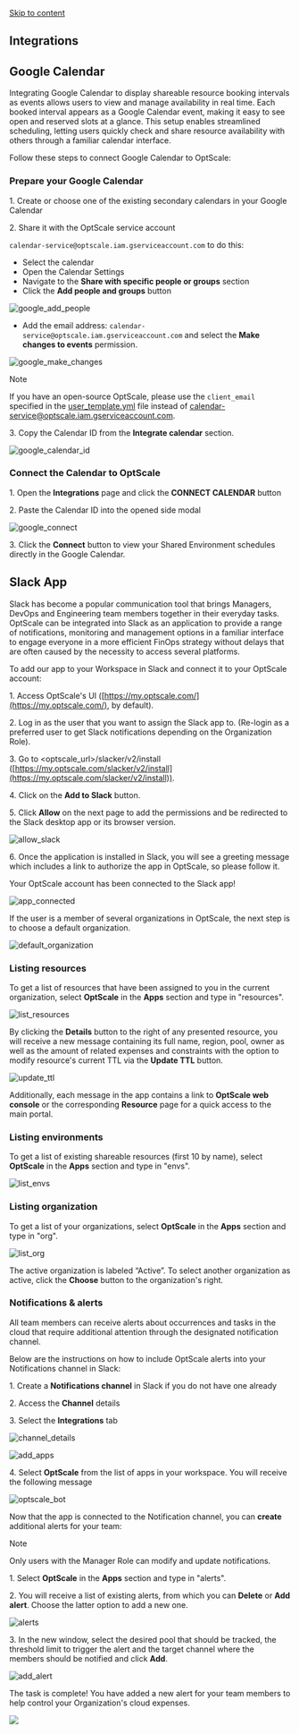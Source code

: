 [Skip to content](https://hystax.com/documentation/optscale/#integrations)

## Integrations

## Google Calendar

Integrating Google Calendar to display shareable resource booking intervals as events allows users to view and manage availability in real time. Each booked interval appears as a Google Calendar event, making it easy to see open and reserved slots at a glance. This setup enables streamlined scheduling, letting users quickly check and share resource availability with others through a familiar calendar interface.

Follow these steps to connect Google Calendar to OptScale:

### Prepare your Google Calendar

1\. Create or choose one of the existing secondary calendars in your Google Calendar

2\. Share it with the OptScale service account

`calendar-service@optscale.iam.gserviceaccount.com` to do this:

- Select the calendar
- Open the Calendar Settings
- Navigate to the **Share with specific people or groups** section
- Click the **Add people and groups** button

![google_add_people](https://hystax.com/documentation/optscale/_static/screens/integrations/google_add_people.png)

- Add the email address: `calendar-service@optscale.iam.gserviceaccount.com` and select the **Make changes to events** permission.

![google_make_changes](https://hystax.com/documentation/optscale/_static/screens/integrations/google_make_changes.png)

Note

If you have an open-source OptScale, please use the `client_email` specified in the [user\_template.yml](https://github.com/hystax/optscale/blob/integration/optscale-deploy/overlay/user_template.yml) file instead of calendar-service@optscale.iam.gserviceaccount.com.

3\. Copy the Calendar ID from the **Integrate calendar** section.

![google_calendar_id](https://hystax.com/documentation/optscale/_static/screens/integrations/google_calendar_id.png)

### Connect the Calendar to OptScale

1\. Open the **Integrations** page and click the **CONNECT CALENDAR** button

2\. Paste the Calendar ID into the opened side modal

![google_connect](https://hystax.com/documentation/optscale/_static/screens/integrations/google_connect.png)

3\. Click the **Connect** button to view your Shared Environment schedules directly in the Google Calendar.

## Slack App

Slack has become a popular communication tool that brings Managers, DevOps and Engineering team members together in their everyday tasks. OptScale can be integrated into Slack as an application to provide a range of notifications, monitoring and management options in a familiar interface to engage everyone in a more efficient FinOps strategy without delays that are often caused by the necessity to access several platforms.

To add our app to your Workspace in Slack and connect it to your OptScale account:

1\. Access OptScale's UI ([https://my.optscale.com/](https://my.optscale.com/), by default).

2\. Log in as the user that you want to assign the Slack app to. (Re-login as a preferred user to get Slack notifications depending on the Organization Role).

3\. Go to <optscale\_url>/slacker/v2/install ([https://my.optscale.com/slacker/v2/install](https://my.optscale.com/slacker/v2/install)).

4\. Click on the **Add to Slack** button.

5\. Click **Allow** on the next page to add the permissions and be redirected to the Slack desktop app or its browser version.

![allow_slack](https://hystax.com/documentation/optscale/_static/screens/integrations/allow_slack.png)

6\. Once the application is installed in Slack, you will see a greeting message which includes a link to authorize the app in OptScale, so please follow it.

Your OptScale account has been connected to the Slack app!

![app_connected](https://hystax.com/documentation/optscale/_static/screens/integrations/app_connected.png)

If the user is a member of several organizations in OptScale, the next step is to choose a default organization.

![default_organization](https://hystax.com/documentation/optscale/_static/screens/integrations/default_organization.png)

### Listing resources

To get a list of resources that have been assigned to you in the current organization, select **OptScale** in the **Apps** section and type in "resources".

![list_resources](https://hystax.com/documentation/optscale/_static/screens/integrations/list_resources.png)

By clicking the **Details** button to the right of any presented resource, you will receive a new message containing its full name, region, pool, owner as well as the amount of related expenses and constraints with the option to modify resource's current TTL via the **Update TTL** button.

![update_ttl](https://hystax.com/documentation/optscale/_static/screens/integrations/update_ttl.png)

Additionally, each message in the app contains a link to **OptScale web console** or the corresponding **Resource** page for a quick access to the main portal.

### Listing environments

To get a list of existing shareable resources (first 10 by name), select **OptScale** in the **Apps** section and type in "envs".

![list_envs](https://hystax.com/documentation/optscale/_static/screens/integrations/list_envs.png)

### Listing organization

To get a list of your organizations, select **OptScale** in the **Apps** section and type in "org".

![list_org](https://hystax.com/documentation/optscale/_static/screens/integrations/list_org.png)

The active organization is labeled “Active”. To select another organization as active, click the **Choose** button to the organization's right.

### Notifications & alerts

All team members can receive alerts about occurrences and tasks in the cloud that require additional attention through the designated notification channel.

Below are the instructions on how to include OptScale alerts into your Notifications channel in Slack:

1\. Create a **Notifications channel** in Slack if you do not have one already

2\. Access the **Channel** details

3\. Select the **Integrations** tab

![channel_details](https://hystax.com/documentation/optscale/_static/screens/integrations/channel_details.png)

![add_apps](https://hystax.com/documentation/optscale/_static/screens/integrations/add_apps.png)

4\. Select **OptScale** from the list of apps in your workspace. You will receive the following message

![optscale_bot](https://hystax.com/documentation/optscale/_static/screens/integrations/optscale_bot.png)

Now that the app is connected to the Notification channel, you can **create** additional alerts for your team:

Note

Only users with the Manager Role can modify and update notifications.

1\. Select **OptScale** in the **Apps** section and type in "alerts".

2\. You will receive a list of existing alerts, from which you can **Delete** or **Add alert**. Choose the latter option to add a new one.

![alerts](https://hystax.com/documentation/optscale/_static/screens/integrations/alerts.png)

3\. In the new window, select the desired pool that should be tracked, the threshold limit to trigger the alert and the target channel where the members should be notified and click **Add**.

![add_alert](https://hystax.com/documentation/optscale/_static/screens/integrations/add_alert.png)

The task is complete! You have added a new alert for your team members to help control your Organization's cloud expenses.

![](https://hystax.com/documentation/optscale/images/snipp4.svg)